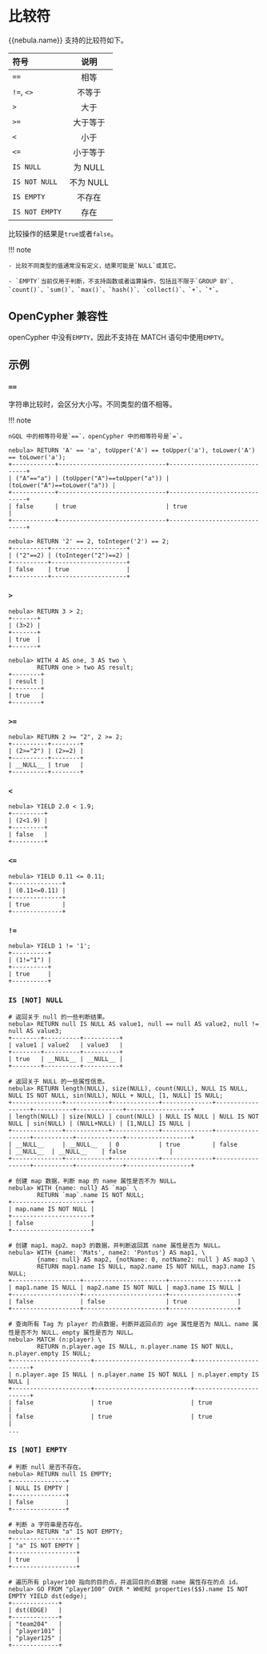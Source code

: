 # 比较符

{{nebula.name}} 支持的比较符如下。

| 符号  | 说明 |
|:----|:----:|
| `==`   | 相等  |
| `!=`,  `<>`  | 不等于   |
| `>`   | 大于   |
| `>=`   | 大于等于   |
| `<`   | 小于   |
| `<=`   | 小于等于   |
| `IS NULL` | 为 NULL|
| `IS NOT NULL` | 不为 NULL |
| `IS EMPTY` | 不存在|
| `IS NOT EMPTY` | 存在 |

比较操作的结果是`true`或者`false`。

!!! note

    - 比较不同类型的值通常没有定义，结果可能是`NULL`或其它。

    - `EMPTY`当前仅用于判断，不支持函数或者运算操作，包括且不限于`GROUP BY`、`count()`、`sum()`、`max()`、`hash()`、`collect()`、`+`、`*`。

## OpenCypher 兼容性

openCypher 中没有`EMPTY`，因此不支持在 MATCH 语句中使用`EMPTY`。

## 示例

### `==`

字符串比较时，会区分大小写。不同类型的值不相等。

!!! note

    nGQL 中的相等符号是`==`，openCypher 中的相等符号是`=`。

```ngql
nebula> RETURN 'A' == 'a', toUpper('A') == toUpper('a'), toLower('A') == toLower('a');
+------------+------------------------------+------------------------------+
| ("A"=="a") | (toUpper("A")==toUpper("a")) | (toLower("A")==toLower("a")) |
+------------+------------------------------+------------------------------+
| false      | true                         | true                         |
+------------+------------------------------+------------------------------+

nebula> RETURN '2' == 2, toInteger('2') == 2;
+----------+---------------------+
| ("2"==2) | (toInteger("2")==2) |
+----------+---------------------+
| false    | true                |
+----------+---------------------+
```

### `>`

```ngql
nebula> RETURN 3 > 2;
+-------+
| (3>2) |
+-------+
| true  |
+-------+

nebula> WITH 4 AS one, 3 AS two \
        RETURN one > two AS result;
+--------+
| result |
+--------+
| true   |
+--------+
```

### `>=`

```ngql
nebula> RETURN 2 >= "2", 2 >= 2;
+----------+--------+
| (2>="2") | (2>=2) |
+----------+--------+
| __NULL__ | true   |
+----------+--------+
```

### `<`

```ngql
nebula> YIELD 2.0 < 1.9;
+---------+
| (2<1.9) |
+---------+
| false   |
+---------+
```

### `<=`

```ngql
nebula> YIELD 0.11 <= 0.11;
+--------------+
| (0.11<=0.11) |
+--------------+
| true         |
+--------------+
```

### `!=`

```ngql
nebula> YIELD 1 != '1';
+----------+
| (1!="1") |
+----------+
| true     |
+----------+
```

### `IS [NOT] NULL`

```ngql
# 返回关于 null 的一些判断结果。
nebula> RETURN null IS NULL AS value1, null == null AS value2, null != null AS value3;
+--------+----------+----------+
| value1 | value2   | value3   |
+--------+----------+----------+
| true   | __NULL__ | __NULL__ |
+--------+----------+----------+

# 返回关于 NULL 的一些属性信息。
nebula> RETURN length(NULL), size(NULL), count(NULL), NULL IS NULL, NULL IS NOT NULL, sin(NULL), NULL + NULL, [1, NULL] IS NULL;
+--------------+------------+-------------+--------------+------------------+-----------+-------------+------------------+
| length(NULL) | size(NULL) | count(NULL) | NULL IS NULL | NULL IS NOT NULL | sin(NULL) | (NULL+NULL) | [1,NULL] IS NULL |
+--------------+------------+-------------+--------------+------------------+-----------+-------------+------------------+
| __NULL__     | __NULL__   | 0           | true         | false            | __NULL__  | __NULL__    | false            |
+--------------+------------+-------------+--------------+------------------+-----------+-------------+------------------+

# 创建 map 数据，判断 map 的 name 属性是否不为 NULL。
nebula> WITH {name: null} AS `map` \
        RETURN `map`.name IS NOT NULL;
+----------------------+
| map.name IS NOT NULL |
+----------------------+
| false                |
+----------------------+

# 创建 map1、map2、map3 的数据，并判断返回其 name 属性是否为 NULL。
nebula> WITH {name: 'Mats', name2: 'Pontus'} AS map1, \
        {name: null} AS map2, {notName: 0, notName2: null } AS map3 \
        RETURN map1.name IS NULL, map2.name IS NOT NULL, map3.name IS NULL;
+-------------------+-----------------------+-------------------+
| map1.name IS NULL | map2.name IS NOT NULL | map3.name IS NULL |
+-------------------+-----------------------+-------------------+
| false             | false                 | true              |
+-------------------+-----------------------+-------------------+

# 查询所有 Tag 为 player 的点数据，判断并返回点的 age 属性是否为 NULL、name 属性是否不为 NULL、empty 属性是否为 NULL。
nebula> MATCH (n:player) \
        RETURN n.player.age IS NULL, n.player.name IS NOT NULL, n.player.empty IS NULL;
+----------------------+---------------------------+------------------------+
| n.player.age IS NULL | n.player.name IS NOT NULL | n.player.empty IS NULL |
+----------------------+---------------------------+------------------------+
| false                | true                      | true                   |
| false                | true                      | true                   |
...
```

### `IS [NOT] EMPTY`

```ngql
# 判断 null 是否不存在。
nebula> RETURN null IS EMPTY;
+---------------+
| NULL IS EMPTY |
+---------------+
| false         |
+---------------+

# 判断 a 字符串是否存在。
nebula> RETURN "a" IS NOT EMPTY;
+------------------+
| "a" IS NOT EMPTY |
+------------------+
| true             |
+------------------+

# 遍历所有 player100 指向的目的点，并返回目的点数据 name 属性存在的点 id。
nebula> GO FROM "player100" OVER * WHERE properties($$).name IS NOT EMPTY YIELD dst(edge);
+-------------+
| dst(EDGE)   |
+-------------+
| "team204"   |
| "player101" |
| "player125" |
+-------------+
```
